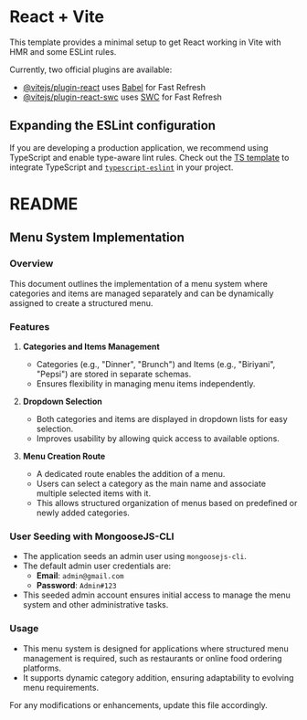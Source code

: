 # React + Vite

This template provides a minimal setup to get React working in Vite with HMR and some ESLint rules.

Currently, two official plugins are available:

- [@vitejs/plugin-react](https://github.com/vitejs/vite-plugin-react/blob/main/packages/plugin-react/README.md) uses [Babel](https://babeljs.io/) for Fast Refresh
- [@vitejs/plugin-react-swc](https://github.com/vitejs/vite-plugin-react-swc) uses [SWC](https://swc.rs/) for Fast Refresh

## Expanding the ESLint configuration

If you are developing a production application, we recommend using TypeScript and enable type-aware lint rules. Check out the [TS template](https://github.com/vitejs/vite/tree/main/packages/create-vite/template-react-ts) to integrate TypeScript and [`typescript-eslint`](https://typescript-eslint.io) in your project.


# README

## Menu System Implementation

### Overview
This document outlines the implementation of a menu system where categories and items are managed separately and can be dynamically assigned to create a structured menu.

### Features
1. **Categories and Items Management**
   - Categories (e.g., "Dinner", "Brunch") and Items (e.g., "Biriyani", "Pepsi") are stored in separate schemas.
   - Ensures flexibility in managing menu items independently.

2. **Dropdown Selection**
   - Both categories and items are displayed in dropdown lists for easy selection.
   - Improves usability by allowing quick access to available options.

3. **Menu Creation Route**
   - A dedicated route enables the addition of a menu.
   - Users can select a category as the main name and associate multiple selected items with it.
   - This allows structured organization of menus based on predefined or newly added categories.

### User Seeding with MongooseJS-CLI
- The application seeds an admin user using `mongoosejs-cli`.
- The default admin user credentials are:
  - **Email**: `admin@gmail.com`
  - **Password**: `Admin#123`
- This seeded admin account ensures initial access to manage the menu system and other administrative tasks.

### Usage
- This menu system is designed for applications where structured menu management is required, such as restaurants or online food ordering platforms.
- It supports dynamic category addition, ensuring adaptability to evolving menu requirements.

For any modifications or enhancements, update this file accordingly.

